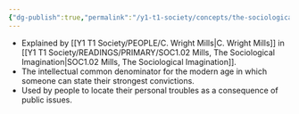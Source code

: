 ```yaml
---
{"dg-publish":true,"permalink":"/y1-t1-society/concepts/the-sociological-imagination/"}
---
```


- Explained by [[Y1 T1 Society/PEOPLE/C. Wright Mills\|C. Wright Mills]] in [[Y1 T1 Society/READINGS/PRIMARY/SOC1.02 Mills, The Sociological Imagination\|SOC1.02 Mills, The Sociological Imagination]].
- The intellectual common denominator for the modern age in which someone can state their strongest convictions. 
- Used by people to locate their personal troubles as a consequence of public issues. 
